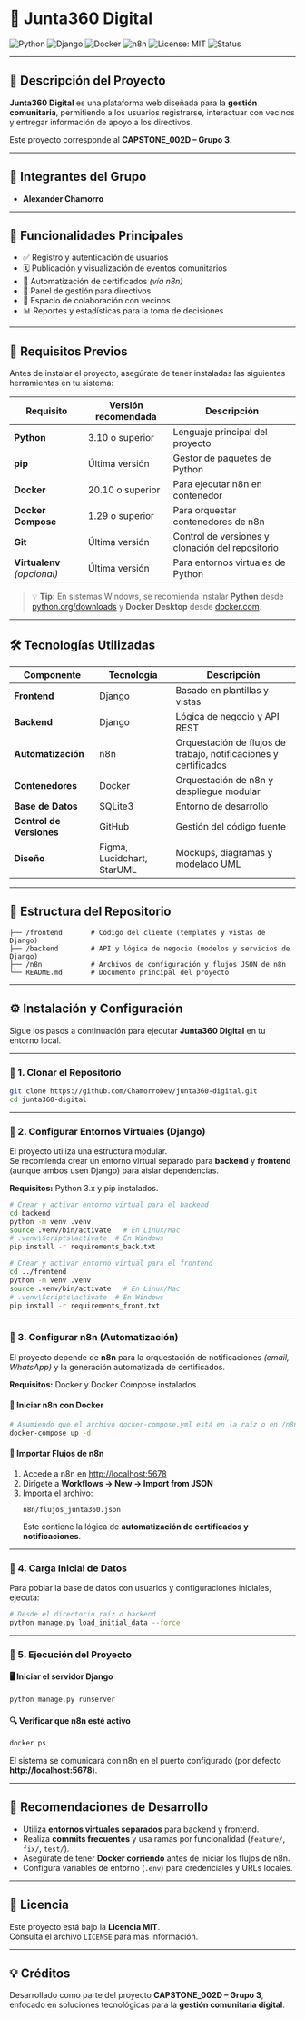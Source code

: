 # 📌 **Junta360 Digital**

![Python](https://img.shields.io/badge/Python-3.10-blue)
![Django](https://img.shields.io/badge/Django-4.0-green)
![Docker](https://img.shields.io/badge/Docker-20.10-blue)
![n8n](https://img.shields.io/badge/n8n-Automation-orange)
![License: MIT](https://img.shields.io/badge/License-MIT-yellow)
![Status](https://img.shields.io/badge/Status-En%20Desarrollo-lightgrey)

---

## 📖 Descripción del Proyecto

**Junta360 Digital** es una plataforma web diseñada para la **gestión comunitaria**, permitiendo a los usuarios registrarse, interactuar con vecinos y entregar información de apoyo a los directivos.  

Este proyecto corresponde al **CAPSTONE_002D – Grupo 3**.

---

## 👥 Integrantes del Grupo

- **Alexander Chamorro**

---

## 🚀 Funcionalidades Principales

- ✅ Registro y autenticación de usuarios  
- 🗓️ Publicación y visualización de eventos comunitarios  
- 🧾 Automatización de certificados *(vía n8n)*  
- 🧭 Panel de gestión para directivos  
- 💬 Espacio de colaboración con vecinos  
- 📊 Reportes y estadísticas para la toma de decisiones  

---

## 🧩 Requisitos Previos

Antes de instalar el proyecto, asegúrate de tener instaladas las siguientes herramientas en tu sistema:

| Requisito | Versión recomendada | Descripción |
|------------|--------------------|--------------|
| **Python** | 3.10 o superior | Lenguaje principal del proyecto |
| **pip** | Última versión | Gestor de paquetes de Python |
| **Docker** | 20.10 o superior | Para ejecutar n8n en contenedor |
| **Docker Compose** | 1.29 o superior | Para orquestar contenedores de n8n |
| **Git** | Última versión | Control de versiones y clonación del repositorio |
| **Virtualenv** *(opcional)* | Última versión | Para entornos virtuales de Python |

> 💡 **Tip:** En sistemas Windows, se recomienda instalar **Python** desde [python.org/downloads](https://www.python.org/downloads/) y **Docker Desktop** desde [docker.com](https://www.docker.com/).

---

## 🛠️ Tecnologías Utilizadas

| Componente | Tecnología | Descripción |
|-------------|-------------|-------------|
| **Frontend** | Django | Basado en plantillas y vistas |
| **Backend** | Django | Lógica de negocio y API REST |
| **Automatización** | n8n | Orquestación de flujos de trabajo, notificaciones y certificados |
| **Contenedores** | Docker | Orquestación de n8n y despliegue modular |
| **Base de Datos** | SQLite3 | Entorno de desarrollo |
| **Control de Versiones** | GitHub | Gestión del código fuente |
| **Diseño** | Figma, Lucidchart, StarUML | Mockups, diagramas y modelado UML |

---

## 📂 Estructura del Repositorio

```
├── /frontend       # Código del cliente (templates y vistas de Django)
├── /backend        # API y lógica de negocio (modelos y servicios de Django)
├── /n8n            # Archivos de configuración y flujos JSON de n8n
└── README.md       # Documento principal del proyecto
```

---

## ⚙️ Instalación y Configuración

Sigue los pasos a continuación para ejecutar **Junta360 Digital** en tu entorno local.

---

### 🔹 1. Clonar el Repositorio

```bash
git clone https://github.com/ChamorroDev/junta360-digital.git
cd junta360-digital
```

---

### 🔹 2. Configurar Entornos Virtuales (Django)

El proyecto utiliza una estructura modular.  
Se recomienda crear un entorno virtual separado para **backend** y **frontend** (aunque ambos usen Django) para aislar dependencias.

**Requisitos:** Python 3.x y pip instalados.

```bash
# Crear y activar entorno virtual para el backend
cd backend
python -m venv .venv
source .venv/bin/activate   # En Linux/Mac
# .venv\Scripts\activate  # En Windows
pip install -r requirements_back.txt

# Crear y activar entorno virtual para el frontend
cd ../frontend
python -m venv .venv
source .venv/bin/activate   # En Linux/Mac
# .venv\Scripts\activate  # En Windows
pip install -r requirements_front.txt
```

---

### 🔹 3. Configurar n8n (Automatización)

El proyecto depende de **n8n** para la orquestación de notificaciones *(email, WhatsApp)* y la generación automatizada de certificados.

**Requisitos:** Docker y Docker Compose instalados.

#### 🐳 Iniciar n8n con Docker

```bash
# Asumiendo que el archivo docker-compose.yml está en la raíz o en /n8n
docker-compose up -d
```

#### 🔁 Importar Flujos de n8n

1. Accede a n8n en [http://localhost:5678](http://localhost:5678)  
2. Dirígete a **Workflows → New → Import from JSON**  
3. Importa el archivo:
   ```
   n8n/flujos_junta360.json
   ```
   Este contiene la lógica de **automatización de certificados y notificaciones**.

---

### 🔹 4. Carga Inicial de Datos

Para poblar la base de datos con usuarios y configuraciones iniciales, ejecuta:

```bash
# Desde el directorio raíz o backend
python manage.py load_initial_data --force
```

---

### 🔹 5. Ejecución del Proyecto

#### 🖥️ Iniciar el servidor Django

```bash
python manage.py runserver
```

#### 🔍 Verificar que n8n esté activo

```bash
docker ps
```

El sistema se comunicará con n8n en el puerto configurado (por defecto **http://localhost:5678**).

---

## 🧠 Recomendaciones de Desarrollo

- Utiliza **entornos virtuales separados** para backend y frontend.  
- Realiza **commits frecuentes** y usa ramas por funcionalidad (`feature/`, `fix/`, `test/`).  
- Asegúrate de tener **Docker corriendo** antes de iniciar los flujos de n8n.  
- Configura variables de entorno (`.env`) para credenciales y URLs locales.

---

## 📄 Licencia

Este proyecto está bajo la **Licencia MIT**.  
Consulta el archivo `LICENSE` para más información.

---

## 💡 Créditos

Desarrollado como parte del proyecto **CAPSTONE_002D – Grupo 3**,  
enfocado en soluciones tecnológicas para la **gestión comunitaria digital**.
